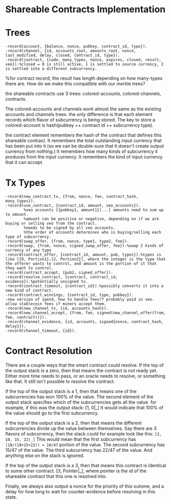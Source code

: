 Shareable Contracts Implementation
=============

Trees
=========

```
-record(account, {balance, nonce, pubkey, contract_id, type}).
-record(channel, {id, accounts_root, amounts_root, nonce, last_modified, delay, closed, contract_id, type}).
-record(contract, {code, many_types, nonce, expires, closed, result, veo}).%closed = 0 is still active, 1 is settled to source currency, 2 is settled into a different subcurrency.
```

%for contract record, the result has length depending on how many-types there are. How do we make this compatible with our merkle trees?

the shareable contracts use 3 trees: colored-accounts, colored-channels, contracts.

The colored-accounts and channels work almost the same as the existing accounts and channels trees. the only difference is that each element records which flavor of subcurrency is being stored.
The key to store a colored-account is hash(pubkey ++ contract id ++ subcurrency type).

the contract element remembers the hash of the contract that defines this shareable contract.
It remembers the total outstanding input currency that has been put into it (so we can be double-sure that it doesn't create output currency from nothing.)
It remembers how many kinds of subcurrency it produces from the input currency.
It remembers the kind of input currency that it can accept.

Tx Types
===========

```
-record(new_contract_tx, {from, nonce, fee, contract_hash, many_types}).
-record(use_contract, {contract_id, amount, veo_accounts}).
        %veo accounts [{pubkey1, amount1}|...] amounts need to sum up to amount.
        %amount can be positive or negative, depending on if we are buying or selling veo from the contract.
        %needs to be signed by all veo accounts.
        %the order of accounts determines who is buying/selling each type of subcurrency.
-record(swap_offer, {from, nonce, type1, type2, fee}).
-record(swap, {from, nonce, signed_swap_offer, fee}).%swap 2 kinds of currency of any type
-record(contract_offer, {contract_id, amount, pub, types}).%types is like [{0, Portion1},{2, Portion2}], where the integer is the type that the offerer wants to control, and amount is the portion of it that they want to control.
-record(contract_accept, {pub2, signed_offer}).
-record(resolve_contract, {contract, contract_id,  evidence}).%potentially unsigned tx.
-record(contract_timeout, {contract_id}).%possibly converts it into a new kind of contract.
-record(contract_winnings, {contract_id, type, pubkey}).
-new version of spend, how to handle fees?? probably paid in veo. allow stablecoin fees if miners accept them.
-record(new_channel_tx, {id, accounts_hash}).
-record(new_channel_accept, {from, fee, signed(new_channel_offer(from, fee, contract))}).
-record(channel_evidence, {id, accounts, signed{nonce, contract_hash, delay}}).
-record(channel_timeout, {id}).
```



Contract Resolution
===========

There are a couple ways that the smart contract could resolve.
If the top of the output stack is a zero, then that means the contract is not ready yet.
Either more time needs to pass, or an oracle needs to resolve, or something like that.
It still isn't possible to resolve the contract.

If the top of the output stack is a 1, then that means one of the subcurrencies has won 100% of the value. The second element of the output stack specifies which of the subcurrencies gets all the value.
for example, if this was the output stack: [1, 0|_]
It would indicate that 100% of the value should go to the first subcurrency.

If the top of the output stack is a 2, then that means the different subcurrencies divide up the value between themselves. Say there are 3 flavors of subcurrency, then the stack could for example look like this: `[2, 10, 15, 22|_]`
This would mean that the first subcurrency has `(10/(10+15+22)) = 10/47` portion of the value.
The second subcurrency has 15/47 of the value.
The third subcurrency has 22/47 of the value.
And anything else on the stack is ignored.

If the top of the output stack is a 3, then that means this contract is identical to some other contract. [3, Pointer|_], where pointer is the id of the shareable contract that this one is resolved into.


Finally, we always also output a nonce for the priority of this outome, and a delay for how long to wait for counter-evidence before resolving in this state.